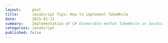 ```yaml
---
layout:     post
title:      JavaScript Tips: How to implement TakeWhile
date:       2015-01-12
summary:    Implementation of C# Enumerable methot TakeWhile in JavaScript.
categories: JavaScript
published: false
---
```


